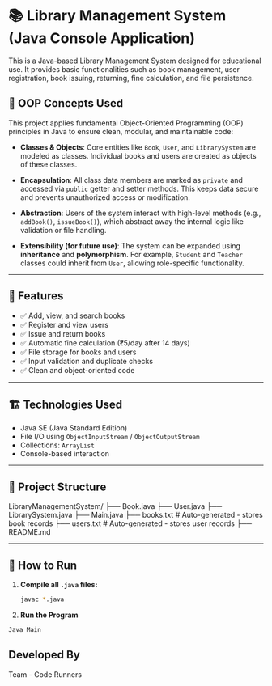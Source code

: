 # 📚 Library Management System (Java Console Application)

This is a Java-based Library Management System designed for educational use. It provides basic functionalities such as book management, user registration, book issuing, returning, fine calculation, and file persistence.

## 🧠 OOP Concepts Used

This project applies fundamental Object-Oriented Programming (OOP) principles in Java to ensure clean, modular, and maintainable code:

- **Classes & Objects**: Core entities like `Book`, `User`, and `LibrarySystem` are modeled as classes. Individual books and users are created as objects of these classes.

- **Encapsulation**: All class data members are marked as `private` and accessed via `public` getter and setter methods. This keeps data secure and prevents unauthorized access or modification.

- **Abstraction**: Users of the system interact with high-level methods (e.g., `addBook()`, `issueBook()`), which abstract away the internal logic like validation or file handling.

- **Extensibility (for future use)**: The system can be expanded using **inheritance** and **polymorphism**. For example, `Student` and `Teacher` classes could inherit from `User`, allowing role-specific functionality.



---

## 🚀 Features

- ✅ Add, view, and search books
- ✅ Register and view users
- ✅ Issue and return books
- ✅ Automatic fine calculation (₹5/day after 14 days)
- ✅ File storage for books and users
- ✅ Input validation and duplicate checks
- ✅ Clean and object-oriented code

---

## 🏗️ Technologies Used

- Java SE (Java Standard Edition)
- File I/O using `ObjectInputStream` / `ObjectOutputStream`
- Collections: `ArrayList`
- Console-based interaction

---

## 📂 Project Structure

LibraryManagementSystem/
├── Book.java
├── User.java
├── LibrarySystem.java
├── Main.java
├── books.txt # Auto-generated - stores book records
├── users.txt # Auto-generated - stores user records
├── README.md


---

## 🧪 How to Run

1. **Compile all `.java` files:**

   ```bash
   javac *.java

2. **Run the Program**

  ```bash
  Java Main
  ```

## **Developed By**

Team - Code Runners




